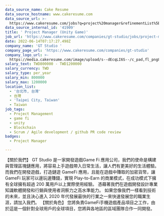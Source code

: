 ```yaml
---
data_source_name: Cake Resume
data_source_hostname: www.cakeresume.com
data_source_url: >-
  https://www.cakeresume.com/jobs?q=project%20manager&refinementList%5Blang_name%5D%5B0%5D=English&refinementList%5Bsalary_type%5D=per_year&range%5Bsalary_range%5D%5Bmin%5D=1000000&page=2
data_source_internal_id: '41909'
title: ' Project Manager (Unity Game)'
job_url: 'https://www.cakeresume.com/companies/gt-studio/jobs/project-manager-unity-game'
date: 2022-06-14T07:17:27.498Z
company_name: 'GT Studio '
company_page_url: 'https://www.cakeresume.com/companies/gt-studio'
company_logo_url: >-
  https://media.cakeresume.com/image/upload/s--dEcqLI6S--/c_pad,fl_png8,h_200,w_200/v1655088995/jlnbz3yktim2kf4qfv5a.png
salary_text: TWD800000 - TWD1200000
salary_currency: TWD
salary_type: per_year
salary_min: 800000
salary_max: 1200000
location_list:
  - '台北市, 台灣'
  - 台灣
  - 'Taipei City, Taiwan'
  - Taiwan
job_tags:
  - Project Management
  - game fi
  - unity
  - Blockchain
  - Scrum / Agile development / github PR code review
badges:
  - Project Manager

---
```


【關於我們】 GT Studio 是一家開發遊戲Game Fi 應用公司，我們的使命是構建與管理區塊鏈應用，將容易上手遊戲帶入日常生活，讓人們有更美好的生活體驗。而我們在開發遊戲，打造鏈遊 GameFi 應用，且能在遊戲中賺取的加密貨幣，讓 GameFi 玩家可以邊玩邊賺錢，實現 Play-to-Earn 的商業模式，在成功模式下擁有全球擁有超過 200 萬用戶以上實際使用經驗。 憑藉著我們在遊戲開發設計專業知識軟體開發和行銷與使用者洞察力之高水準能力。 如果您像我們一樣看到技術的未來，並且決心進入 2020 年代發展最快的行業之一來快速發展您的職業生涯，請加入我們。 【關於角色】 您將負責GameFi手機遊戲產品項目之工作，由於這是一個針對全球用戶的全球項目，您將與各地區的區域團隊合作一同開發。
